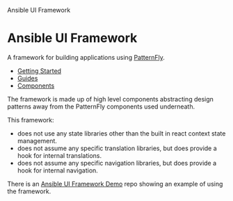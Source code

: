 Ansible UI Framework

# Ansible UI Framework

A framework for building applications using [PatternFly](https://www.patternfly.org).

- [Getting Started](GettingStarted.md)
- [Guides](Guides.md)
- [Components](Components.md)

The framework is made up of high level components abstracting design patterns away from the PatternFly components used underneath.

This framework:

- does not use any state libraries other than the built in react context state management.
- does not assume any specific translation libraries, but does provide a hook for internal translations.
- does not assume any specific navigation libraries, but does provide a hook for internal navigation.

There is an [Ansible UI Framework Demo](https://github.com/jamestalton/ansible-ui-framework-demo) repo showing an example of using the framework.
